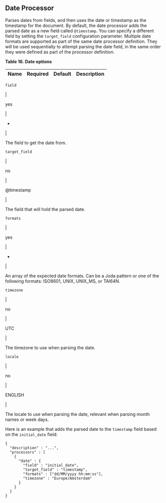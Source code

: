 ## Date Processor

Parses dates from fields, and then uses the date or timestamp as the timestamp for the document. By default, the date processor adds the parsed date as a new field called `@timestamp`. You can specify a different field by setting the `target_field` configuration parameter. Multiple date formats are supported as part of the same date processor definition. They will be used sequentially to attempt parsing the date field, in the same order they were defined as part of the processor definition.

 **Table 16. Date options**

Name |  Required |  Default |  Description  
---|---|---|---  
  
`field`

| 

yes

| 

-

| 

The field to get the date from.  
  
`target_field`

| 

no

| 

@timestamp

| 

The field that will hold the parsed date.  
  
`formats`

| 

yes

| 

-

| 

An array of the expected date formats. Can be a Joda pattern or one of the following formats: ISO8601, UNIX, UNIX_MS, or TAI64N.  
  
`timezone`

| 

no

| 

UTC

| 

The timezone to use when parsing the date.  
  
`locale`

| 

no

| 

ENGLISH

| 

The locale to use when parsing the date, relevant when parsing month names or week days.  
  
  


Here is an example that adds the parsed date to the `timestamp` field based on the `initial_date` field:
    
    
    {
      "description" : "...",
      "processors" : [
        {
          "date" : {
            "field" : "initial_date",
            "target_field" : "timestamp",
            "formats" : ["dd/MM/yyyy hh:mm:ss"],
            "timezone" : "Europe/Amsterdam"
          }
        }
      ]
    }
